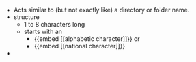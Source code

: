 - Acts similar to (but not exactly like) a directory or folder name.
- structure
	- 1 to 8 characters long
	- starts with an
		- {{embed [[alphabetic character]]}} or
		- {{embed [[national character]]}}
-